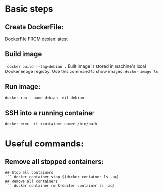 # Basic steps
## Create DockerFile:
DockerFile
FROM debian:latest
## Build image
``` docker build --tag=debian .```
Built image is stored in machine's local Docker image registry. Use this command to show images:
``` docker image ls ```
## Run image:
``` docker run --name debian -dit debian ```
## SSH into a running container
``` docker exec -it <container name> /bin/bash ```

# Useful commands:
## Remove all stopped containers:
``` docker container prune
## Stop all containers
``` docker container stop $(docker container ls -aq)
## Remove all containers
``` docker container rm $(docker container ls -aq)
